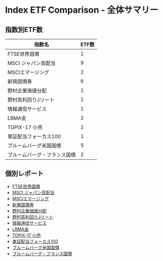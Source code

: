 # Index ETF Comparison - 全体サマリー

## 指数別ETF数
| 指数名 | ETF数 |
| --- | --- |
| FTSE世界国債 | 1 |
| MSCI ジャパン高配当 | 9 |
| MSCIエマージング | 2 |
| 新興国債券 | 6 |
| 野村企業価値分配 | 1 |
| 野村高利回りJリート | 1 |
| 情報通信サービス | 1 |
| LBMA金 | 2 |
| TOPIX-17 小売 | 1 |
| 東証配当フォーカス100 | 1 |
| ブルームバーグ米国国債 | 5 |
| ブルームバーグ・フランス国債 | 2 |

## 個別レポート

- [FTSE世界国債](index_FTSE世界国債_report.md)
- [MSCI ジャパン高配当](index_MSCI_ジャパン高配当_report.md)
- [MSCIエマージング](index_MSCIエマージング_report.md)
- [新興国債券](index_新興国債券_report.md)
- [野村企業価値分配](index_野村企業価値分配_report.md)
- [野村高利回りJリート](index_野村高利回りJリート_report.md)
- [情報通信サービス](index_情報通信サービス_report.md)
- [LBMA金](index_LBMA金_report.md)
- [TOPIX-17 小売](index_TOPIX-17_小売_report.md)
- [東証配当フォーカス100](index_東証配当フォーカス100_report.md)
- [ブルームバーグ米国国債](index_ブルームバーグ米国国債_report.md)
- [ブルームバーグ・フランス国債](index_ブルームバーグ_フランス国債_report.md)

